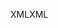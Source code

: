 <span data-ttu-id="f9f1f-101">XML</span><span class="sxs-lookup"><span data-stu-id="f9f1f-101">XML</span></span>